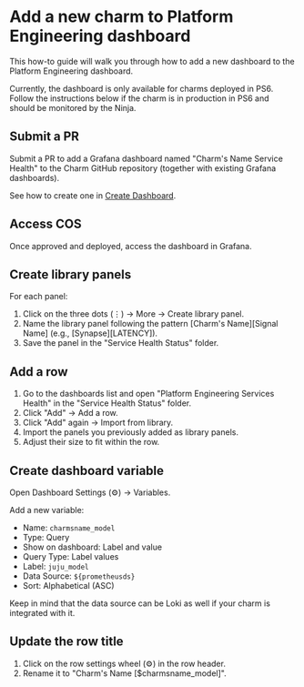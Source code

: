# Add a new charm to Platform Engineering dashboard

This how-to guide will walk you through how to add a new dashboard to the Platform Engineering dashboard.

Currently, the dashboard is only available for charms deployed in PS6. Follow the instructions below if the charm is in production in PS6 and should be monitored by the Ninja.

## Submit a PR

Submit a PR to add a Grafana dashboard named "Charm's Name Service Health" to
the Charm GitHub repository (together with existing Grafana dashboards).

See how to create one in [Create Dashboard](create-dashboard).

## Access COS

Once approved and deployed, access the dashboard in Grafana.

## Create library panels

For each panel:

1. Click on the three dots (⋮) → More → Create library panel.
2. Name the library panel following the pattern [Charm's Name][Signal Name] (e.g., [Synapse][LATENCY]).
3. Save the panel in the "Service Health Status" folder.

## Add a row

1. Go to the dashboards list and open "Platform Engineering Services Health" in the "Service Health Status" folder.
2. Click "Add" → Add a row.
3. Click "Add" again → Import from library.
4. Import the panels you previously added as library panels.
5. Adjust their size to fit within the row.

## Create dashboard variable

Open Dashboard Settings (⚙️) → Variables.

Add a new variable:

- Name: `charmsname_model`
- Type: Query
- Show on dashboard: Label and value
- Query Type: Label values
- Label: `juju_model`
- Data Source: `${prometheusds}`
- Sort: Alphabetical (ASC)

Keep in mind that the data source can be Loki as well if your charm is integrated with it.

## Update the row title

1. Click on the row settings wheel (⚙️) in the row header.
2. Rename it to "Charm's Name [$charmsname_model]".

